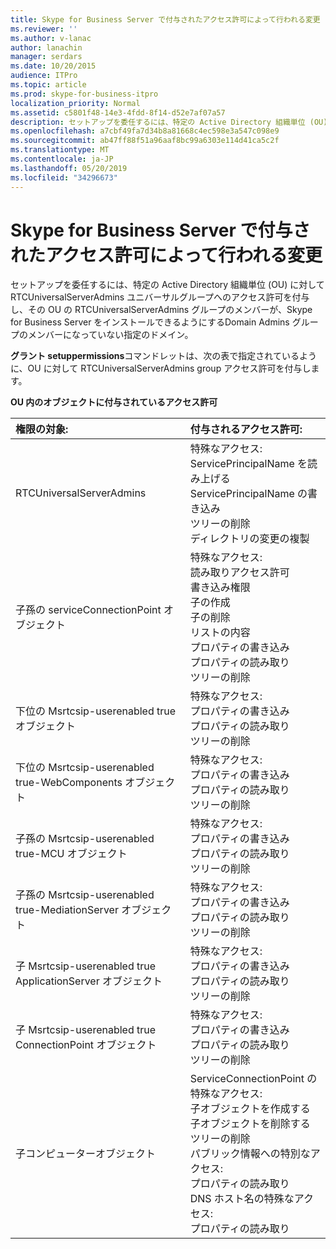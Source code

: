 ```yaml
---
title: Skype for Business Server で付与されたアクセス許可によって行われる変更
ms.reviewer: ''
ms.author: v-lanac
author: lanachin
manager: serdars
ms.date: 10/20/2015
audience: ITPro
ms.topic: article
ms.prod: skype-for-business-itpro
localization_priority: Normal
ms.assetid: c5801f48-14e3-4fdd-8f14-d52e7af07a57
description: セットアップを委任するには、特定の Active Directory 組織単位 (OU) に対して RTCUniversalServerAdmins ユニバーサルグループへのアクセス許可を付与し、その OU の RTCUniversalServerAdmins グループのメンバーが、Skype for Business Server をインストールできるようにするDomain Admins グループのメンバーになっていない指定のドメイン。
ms.openlocfilehash: a7cbf49fa7d34b8a81668c4ec598e3a547c098e9
ms.sourcegitcommit: ab47ff88f51a96aaf8bc99a6303e114d41ca5c2f
ms.translationtype: MT
ms.contentlocale: ja-JP
ms.lasthandoff: 05/20/2019
ms.locfileid: "34296673"
---
```

# <a name="changes-made-by-grant-cssetuppermission-in-skype-for-business-server"></a>Skype for Business Server で付与されたアクセス許可によって行われる変更
 
セットアップを委任するには、特定の Active Directory 組織単位 (OU) に対して RTCUniversalServerAdmins ユニバーサルグループへのアクセス許可を付与し、その OU の RTCUniversalServerAdmins グループのメンバーが、Skype for Business Server をインストールできるようにするDomain Admins グループのメンバーになっていない指定のドメイン。 
  
**グラント setuppermissions**コマンドレットは、次の表で指定されているように、OU に対して RTCUniversalServerAdmins group アクセス許可を付与します。
  
**OU 内のオブジェクトに付与されているアクセス許可**

|**権限の対象:**|**付与されるアクセス許可:**|
|:-----|:-----|
|RTCUniversalServerAdmins  <br/> | 特殊なアクセス: <br/>  ServicePrincipalName を読み上げる <br/>  ServicePrincipalName の書き込み <br/>  ツリーの削除 <br/>  ディレクトリの変更の複製 <br/> |
|子孫の serviceConnectionPoint オブジェクト  <br/> | 特殊なアクセス: <br/>  読み取りアクセス許可 <br/>  書き込み権限 <br/>  子の作成 <br/>  子の削除 <br/>  リストの内容 <br/>  プロパティの書き込み <br/>  プロパティの読み取り <br/>  ツリーの削除 <br/> |
|下位の Msrtcsip-userenabled true オブジェクト  <br/> | 特殊なアクセス: <br/>  プロパティの書き込み <br/>  プロパティの読み取り <br/>  ツリーの削除 <br/> |
|下位の Msrtcsip-userenabled true-WebComponents オブジェクト  <br/> | 特殊なアクセス: <br/>  プロパティの書き込み <br/>  プロパティの読み取り <br/>  ツリーの削除 <br/> |
|子孫の Msrtcsip-userenabled true-MCU オブジェクト  <br/> | 特殊なアクセス: <br/>  プロパティの書き込み <br/>  プロパティの読み取り <br/>  ツリーの削除 <br/> |
|子孫の Msrtcsip-userenabled true-MediationServer オブジェクト  <br/> | 特殊なアクセス: <br/>  プロパティの書き込み <br/>  プロパティの読み取り <br/>  ツリーの削除 <br/> |
|子 Msrtcsip-userenabled true ApplicationServer オブジェクト  <br/> | 特殊なアクセス: <br/>  プロパティの書き込み <br/>  プロパティの読み取り <br/>  ツリーの削除 <br/> |
|子 Msrtcsip-userenabled true ConnectionPoint オブジェクト  <br/> | 特殊なアクセス: <br/>  プロパティの書き込み <br/>  プロパティの読み取り <br/>  ツリーの削除 <br/> |
|子コンピューターオブジェクト  <br/> | ServiceConnectionPoint の特殊なアクセス: <br/>  子オブジェクトを作成する <br/>  子オブジェクトを削除する <br/>  ツリーの削除 <br/>  パブリック情報への特別なアクセス: <br/>  プロパティの読み取り <br/>  DNS ホスト名の特殊なアクセス: <br/>  プロパティの読み取り <br/> |
   

